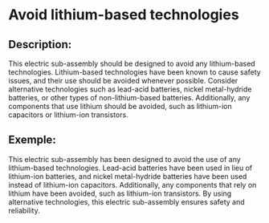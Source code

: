 # Avoid lithium-based technologies

## Description:
This electric sub-assembly should be designed to avoid any lithium-based technologies. Lithium-based technologies have been known to cause safety issues, and their use should be avoided whenever possible. Consider alternative technologies such as lead-acid batteries, nickel metal-hydride batteries, or other types of non-lithium-based batteries. Additionally, any components that use lithium should be avoided, such as lithium-ion capacitors or lithium-ion transistors.

## Exemple:
This electric sub-assembly has been designed to avoid the use of any lithium-based technologies. Lead-acid batteries have been used in lieu of lithium-ion batteries, and nickel metal-hydride batteries have been used instead of lithium-ion capacitors. Additionally, any components that rely on lithium have been avoided, such as lithium-ion transistors. By using alternative technologies, this electric sub-assembly ensures safety and reliability.
